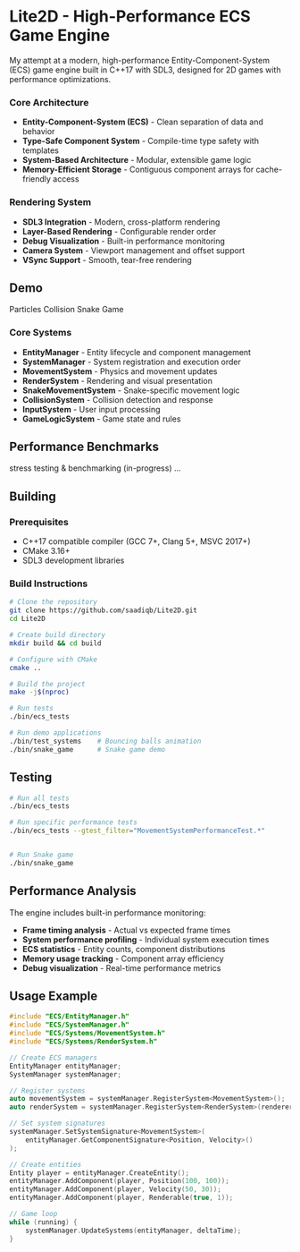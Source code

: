 # Lite2D - High-Performance ECS Game Engine

My attempt at a modern, high-performance Entity-Component-System (ECS) game engine built in C++17 with SDL3, designed for 2D games with performance optimizations.

### Core Architecture

- **Entity-Component-System (ECS)** - Clean separation of data and behavior
- **Type-Safe Component System** - Compile-time type safety with templates
- **System-Based Architecture** - Modular, extensible game logic
- **Memory-Efficient Storage** - Contiguous component arrays for cache-friendly access

### Rendering System

- **SDL3 Integration** - Modern, cross-platform rendering
- **Layer-Based Rendering** - Configurable render order
- **Debug Visualization** - Built-in performance monitoring
- **Camera System** - Viewport management and offset support
- **VSync Support** - Smooth, tear-free rendering

## Demo

Particles Collision
Snake Game

### Core Systems

- **EntityManager** - Entity lifecycle and component management
- **SystemManager** - System registration and execution order
- **MovementSystem** - Physics and movement updates
- **RenderSystem** - Rendering and visual presentation
- **SnakeMovementSystem** - Snake-specific movement logic
- **CollisionSystem** - Collision detection and response
- **InputSystem** - User input processing
- **GameLogicSystem** - Game state and rules

## Performance Benchmarks

stress testing & benchmarking (in-progress) ...

## Building

### Prerequisites

- C++17 compatible compiler (GCC 7+, Clang 5+, MSVC 2017+)
- CMake 3.16+
- SDL3 development libraries

### Build Instructions

```bash
# Clone the repository
git clone https://github.com/saadiqb/Lite2D.git
cd Lite2D

# Create build directory
mkdir build && cd build

# Configure with CMake
cmake ..

# Build the project
make -j$(nproc)

# Run tests
./bin/ecs_tests

# Run demo applications
./bin/test_systems    # Bouncing balls animation
./bin/snake_game      # Snake game demo
```

## Testing

```bash
# Run all tests
./bin/ecs_tests

# Run specific performance tests
./bin/ecs_tests --gtest_filter="MovementSystemPerformanceTest.*"


# Run Snake game
./bin/snake_game
```

## Performance Analysis

The engine includes built-in performance monitoring:

- **Frame timing analysis** - Actual vs expected frame times
- **System performance profiling** - Individual system execution times
- **ECS statistics** - Entity counts, component distributions
- **Memory usage tracking** - Component array efficiency
- **Debug visualization** - Real-time performance metrics

## Usage Example

```cpp
#include "ECS/EntityManager.h"
#include "ECS/SystemManager.h"
#include "ECS/Systems/MovementSystem.h"
#include "ECS/Systems/RenderSystem.h"

// Create ECS managers
EntityManager entityManager;
SystemManager systemManager;

// Register systems
auto movementSystem = systemManager.RegisterSystem<MovementSystem>();
auto renderSystem = systemManager.RegisterSystem<RenderSystem>(renderer);

// Set system signatures
systemManager.SetSystemSignature<MovementSystem>(
    entityManager.GetComponentSignature<Position, Velocity>()
);

// Create entities
Entity player = entityManager.CreateEntity();
entityManager.AddComponent(player, Position(100, 100));
entityManager.AddComponent(player, Velocity(50, 30));
entityManager.AddComponent(player, Renderable(true, 1));

// Game loop
while (running) {
    systemManager.UpdateSystems(entityManager, deltaTime);
}
```
